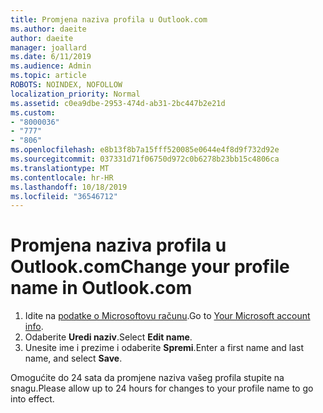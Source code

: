 ```yaml
---
title: Promjena naziva profila u Outlook.com
ms.author: daeite
author: daeite
manager: joallard
ms.date: 6/11/2019
ms.audience: Admin
ms.topic: article
ROBOTS: NOINDEX, NOFOLLOW
localization_priority: Normal
ms.assetid: c0ea9dbe-2953-474d-ab31-2bc447b2e21d
ms.custom:
- "8000036"
- "777"
- "806"
ms.openlocfilehash: e8b13f8b7a15fff520085e0644e4f8d9f732d92e
ms.sourcegitcommit: 037331d71f06750d972c0b6278b23bb15c4806ca
ms.translationtype: MT
ms.contentlocale: hr-HR
ms.lasthandoff: 10/18/2019
ms.locfileid: "36546712"
---
```

# <a name="change-your-profile-name-in-outlookcom"></a><span data-ttu-id="05d2a-102">Promjena naziva profila u Outlook.com</span><span class="sxs-lookup"><span data-stu-id="05d2a-102">Change your profile name in Outlook.com</span></span>

1. <span data-ttu-id="05d2a-103">Idite na [podatke o Microsoftovu računu](https://go.microsoft.com/fwlink/p/?linkid=860841).</span><span class="sxs-lookup"><span data-stu-id="05d2a-103">Go to [Your Microsoft account info](https://go.microsoft.com/fwlink/p/?linkid=860841).</span></span>
2. <span data-ttu-id="05d2a-104">Odaberite **Uredi naziv**.</span><span class="sxs-lookup"><span data-stu-id="05d2a-104">Select **Edit name**.</span></span>
3. <span data-ttu-id="05d2a-105">Unesite ime i prezime i odaberite **Spremi**.</span><span class="sxs-lookup"><span data-stu-id="05d2a-105">Enter a first name and last name, and select **Save**.</span></span>

<span data-ttu-id="05d2a-106">Omogućite do 24 sata da promjene naziva vašeg profila stupite na snagu.</span><span class="sxs-lookup"><span data-stu-id="05d2a-106">Please allow up to 24 hours for changes to your profile name to go into effect.</span></span>
